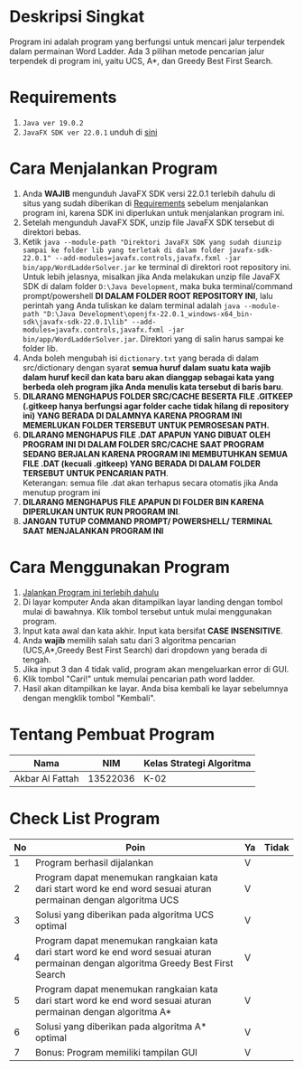 # Deskripsi Singkat
Program ini adalah program yang berfungsi untuk mencari jalur terpendek dalam permainan Word Ladder. Ada 3 pilihan metode pencarian jalur terpendek di program ini, yaitu UCS, A*, dan Greedy Best First Search.
# Requirements
1. ```Java ver 19.0.2```
2. ```JavaFX SDK ver 22.0.1``` unduh di [sini](https://openjfx.io/)

# Cara Menjalankan Program
1. Anda **WAJIB** mengunduh JavaFX SDK versi 22.0.1 terlebih dahulu di situs yang sudah diberikan di [Requirements](#Requirements) sebelum menjalankan program ini, karena SDK ini diperlukan untuk menjalankan program ini.
2. Setelah mengunduh JavaFX SDK, unzip file JavaFX SDK tersebut di direktori bebas.
3. Ketik ```java --module-path "Direktori JavaFX SDK yang sudah diunzip sampai ke folder lib yang terletak di dalam folder javafx-sdk-22.0.1" --add-modules=javafx.controls,javafx.fxml -jar bin/app/WordLadderSolver.jar``` ke terminal di direktori root repository ini.
<br>Untuk lebih jelasnya, misalkan jika Anda melakukan unzip file JavaFX SDK di dalam folder ```D:\Java Development```, maka buka terminal/command prompt/powershell **DI DALAM FOLDER ROOT REPOSITORY INI**, lalu perintah yang Anda tuliskan ke dalam terminal adalah ```java --module-path "D:\Java Development\openjfx-22.0.1_windows-x64_bin-sdk\javafx-sdk-22.0.1\lib" --add-modules=javafx.controls,javafx.fxml -jar bin/app/WordLadderSolver.jar```. Direktori yang di salin harus sampai ke folder lib.
4. Anda boleh mengubah isi ```dictionary.txt``` yang berada di dalam src/dictionary dengan syarat **semua huruf dalam suatu kata wajib dalam huruf kecil dan kata baru akan dianggap sebagai kata yang berbeda oleh program jika Anda menulis kata tersebut di baris baru**.
5. **DILARANG MENGHAPUS FOLDER SRC/CACHE BESERTA FILE .GITKEEP (.gitkeep hanya berfungsi agar folder cache tidak hilang di repository ini) YANG BERADA DI DALAMNYA KARENA PROGRAM INI MEMERLUKAN FOLDER TERSEBUT UNTUK PEMROSESAN PATH.**
6. **DILARANG MENGHAPUS FILE .DAT APAPUN YANG DIBUAT OLEH PROGRAM INI DI DALAM FOLDER SRC/CACHE SAAT PROGRAM SEDANG BERJALAN KARENA PROGRAM INI MEMBUTUHKAN SEMUA FILE .DAT (kecuali .gitkeep) YANG BERADA DI DALAM FOLDER TERSEBUT UNTUK PENCARIAN PATH**. <br> Keterangan: semua file .dat akan terhapus secara otomatis jika Anda menutup program ini
7. **DILARANG MENGHAPUS FILE APAPUN DI FOLDER BIN KARENA DIPERLUKAN UNTUK RUN PROGRAM INI**.
8. **JANGAN TUTUP COMMAND PROMPT/ POWERSHELL/ TERMINAL SAAT MENJALANKAN PROGRAM INI**
# Cara Menggunakan Program
1. [Jalankan Program ini terlebih dahulu](#Cara_Menjalankan_Program)
2. Di layar komputer Anda akan ditampilkan layar landing dengan tombol mulai di bawahnya. Klik tombol tersebut untuk mulai menggunakan program.
3. Input kata awal dan kata akhir. Input kata bersifat **CASE INSENSITIVE**.
4. Anda **wajib** memilih salah satu dari 3 algoritma pencarian (UCS,A*,Greedy Best First Search) dari dropdown yang berada di tengah.
5. Jika input 3 dan 4 tidak valid, program akan mengeluarkan error di GUI.
6. Klik tombol "Cari!" untuk memulai pencarian path word ladder.
7. Hasil akan ditampilkan ke layar. Anda bisa kembali ke layar sebelumnya dengan mengklik tombol "Kembali".
# Tentang Pembuat Program
| Nama          | NIM    | Kelas Strategi Algoritma|
| --------------|--------| ----|
|Akbar Al Fattah|13522036| K-02|

# Check List Program
| No | Poin | Ya | Tidak |
| --- | --- | --- | --- |
| 1 | Program berhasil dijalankan | V | |
| 2 | Program dapat menemukan rangkaian kata dari start word ke end word sesuai aturan permainan dengan algoritma UCS | V | |
| 3 | Solusi yang diberikan pada algoritma UCS optimal | V | |
| 4 | Program dapat menemukan rangkaian kata dari start word ke end word sesuai aturan permainan dengan algoritma Greedy Best First Search | V | |
| 5 |  Program dapat menemukan rangkaian kata dari start word ke end word sesuai aturan permainan dengan algoritma A* | V | |
| 6 |  Solusi yang diberikan pada algoritma A* optimal | V | |
| 7 |  Bonus: Program memiliki tampilan GUI | V | |
